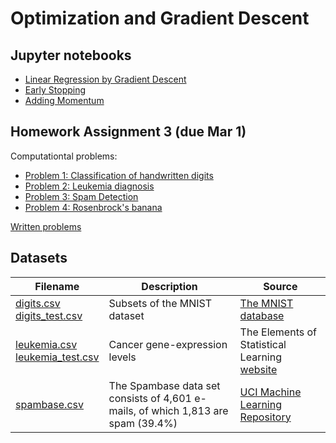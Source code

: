 # Optimization and Gradient Descent

## Jupyter notebooks

- [Linear Regression by Gradient Descent](https://nbviewer.org/github/um-perez-alvaro/Data-Science-Theory/blob/master/Jupyter%20Notebooks/Optimization%20and%20Gradient%20Descent/notebooks/Linear%20Regression%20with%20Gradient%20Descent.ipynb)
- [Early Stopping](https://nbviewer.org/github/um-perez-alvaro/Data-Science-Theory/blob/master/Jupyter%20Notebooks/Optimization%20and%20Gradient%20Descent/notebooks/Early%20Stopping.ipynb)
- [Adding Momentum](https://nbviewer.org/github/um-perez-alvaro/Data-Science-Theory/blob/master/Jupyter%20Notebooks/Optimization%20and%20Gradient%20Descent/notebooks/Gradient%20Descent%20with%20Momentum.ipynb)

## Homework Assignment 3 (due Mar 1)

Computationtal problems:

- [Problem 1: Classification of handwritten digits](https://nbviewer.org/github/um-perez-alvaro/Data-Science-Theory/blob/master/Jupyter%20Notebooks/Optimization%20and%20Gradient%20Descent/homework/Handwritten%20digits.ipynb)
- [Problem 2: Leukemia diagnosis](https://nbviewer.org/github/um-perez-alvaro/Data-Science-Theory/blob/master/Jupyter%20Notebooks/Optimization%20and%20Gradient%20Descent/homework/Leukemia%20Diagnosis.ipynb)
- [Problem 3: Spam Detection](https://nbviewer.org/github/um-perez-alvaro/Data-Science-Theory/blob/master/Jupyter%20Notebooks/Optimization%20and%20Gradient%20Descent/homework/Spam%20Detection.ipynb)
- [Problem 4: Rosenbrock's banana](https://nbviewer.org/github/um-perez-alvaro/Data-Science-Theory/blob/master/Jupyter%20Notebooks/Optimization%20and%20Gradient%20Descent/homework/Rosenbrock%27s%20banana.ipynb)

[Written problems](https://github.com/um-perez-alvaro/Data-Science-Theory/blob/master/Jupyter%20Notebooks/Optimization%20and%20Gradient%20Descent/homework/M462%26562-homework%203.pdf)

## Datasets
Filename | Description |  Source
--- | --- |  --- 
[digits.csv](https://raw.githubusercontent.com/um-perez-alvaro/Data-Science-Theory/master/Data/digits.csv) </br> [digits_test.csv](https://raw.githubusercontent.com/um-perez-alvaro/Data-Science-Theory/master/Data/digits_test.csv) | Subsets of the MNIST dataset | [The MNIST database](http://yann.lecun.com/exdb/mnist/)
[leukemia.csv](https://raw.githubusercontent.com/um-perez-alvaro/Data-Science-Theory/master/Data/leukemia.csv) </br> [leukemia_test.csv](https://raw.githubusercontent.com/um-perez-alvaro/Data-Science-Theory/master/Data/leukemia_test.csv)| Cancer gene-expression levels | The Elements of Statistical Learning [website](https://web.stanford.edu/~hastie/ElemStatLearn/) 
[spambase.csv](https://raw.githubusercontent.com/um-perez-alvaro/Data-Science-Theory/master/Data/spambase.csv) | The Spambase data set consists of 4,601 e-mails, of which 1,813 are spam (39.4%) | [UCI Machine Learning Repository](http://archive.ics.uci.edu/ml/datasets/Spambase)

